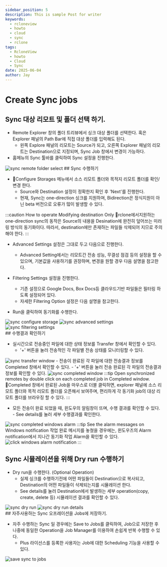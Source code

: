 ```yaml
---
sidebar_position: 5
description: This is sample Post for writer
keywords:
  - rcloneview
  - howto
  - cloud
  - sync
  - rclone
tags:
  - RcloneView
  - howto
  - Cloud
  - Sync
date: 2025-06-04
author: Jay
---
```

# Create Sync jobs

## Sync 대상 리모트 및 폴더 선택 하기.

- Remote Explorer 창의 폴더 트리뷰에서 싱크 대상 폴더를 선택한다. 혹은 Explorer 패널의 Path Bar에 직접 대상 폴더를 입력해도 된다.
	- 왼쪽 Explore 패널의 리모트는 Source가 되고, 오른쪽 Explorer 패널의 리모트는 Destination으로 지정되며, Sync Job 창에서 변경이 가능하다.
- 홈메뉴의 Sync 툴바를 클릭하여 Sync 설정을 진행한다. 
<img src="/support/images/en/howto/rcloneview-basic/sync-remote-folder-select.png" alt="sync remote folder select" class="img-medium img-center" />
## Sync 수행하기

- Configure Storages 메뉴에서 소스 리모트 폴더와 목적지 리모트 폴더를 확인/변경 한다.
	- Source와 Destination 설정이 정확한지 확인 후 'Next'를 진행한다.
	- 현재, Sync는 one-direction 싱크를 지원하며, Bidirection은 정식지원이 아닌 beta 버전으로 오류가 많이 발생할 수 있다. 

:::caution How to operate Modifying destination Only
rclone에서지원하는 one-direction sync의 동작은 Source의 내용을 Desination에 완전히 덮어쓰는 미러링 방식의 동기화이다. 따라서, destination에만 존재하는 파일들 삭제되어 지므로 주의해야 한다.
:::

- Advanced Settings 설정은 그대로 두고 다음으로 진행한다.
	- Advanced Setting에서는 리모트간 전송 성능, 무결성 점검 등의 설정을 할 수 있으며, 기본값을 사용하기를 권장하며, 변경을 원할 경우 다음 설명을 참고한다.

- Filtering Settings 설정을 진행한다. 
	- 기존 설정으로 Google Docs, Box Docs등 클라우드기반 파일들은 필터링 하도록 설정되어 있다.
	- 자세한 Filtering Option 설정은 다음 설명을 참고한다.


- Run을 클릭하여 동기화를 수행한다.

<div class="img-grid-3">
<img src="/support/images/en/howto/rcloneview-basic/sync-configure-storage.png" alt="sync configure storage" class="img-medium img-center" />
<img src="/support/images/en/howto/rcloneview-basic/sync-advanced-settings.png" alt="sync advanced settings" class="img-medium img-center" />
<img src="/support/images/en/howto/rcloneview-basic/sync-filtering-settings.png" alt="sync filtering settings" class="img-medium img-center" />
</div>
## 수행결과 확인하기


- 실시간으로 전송중인 파일에 대한 상태 정보를 Transfer 창에서 확인할 수 있다.
	- '+' 버튼을 눌러 전송적인 각 파일별 전송 상태를 모니터링할 수 있다.
<img src="/support/images/en/howto/rcloneview-basic/sync-transfer-window.png" alt="sync transfer window" class="img-medium img-center" />
- 전송이 완료된 각 파일에 대한 전송결과 정보를 Completed 창에서 확인할 수 있다.
	- '+' 버튼을 눌러 전송 완료된 각 파일의 전송결과 정보를 확인할 수 있다.
<img src="/support/images/en/howto/rcloneview-basic/sync-completed-window.png" alt="sync completed window" class="img-medium img-center" />
:::tip Open synchronized remotes by double click on each completed job in Completed window.
Completed 창에서 완료된 Job을 마우스로 더블 클릭하면, explorer 패널에 소스 리모트 폴더와 목적 리모트 폴더를 오픈해서 보여주며, 편리하게 각 동기화 job의 대상 리모트 폴더를 브라우징 할 수 있다. 
:::

- 모든 전송이 완료 되었을 때, 윈도우의 알림창이 뜨며, 수행 결과를 확인할 수 있다.
		- See details를 눌러 세부 수행결과를 확인한다.
<img src="/support/images/en/howto/rcloneview-basic/sync-completed-windows-alarm.png" alt="sync completed windows alarm" class="img-medium img-center" />
:::tip See the alarm messages on Windows notification
작업 완료 메시지를 놓쳤을 경우에는, 윈도우즈의 Alarm notification에서 지나간 동기화 작업 Alarm을 확인할 수 있다.
<img src="/support/images/en/howto/rcloneview-basic/click-windows-alarm-notification.png" alt="click windows alarm notification" class="img-small img-left" />
:::


## Sync 시뮬레이션을 위해 Dry run 수행하기
- Dry run을 수행한다. (Optional Operation)
	- 실제 싱크를 수행하기전에 어떤 파일들이 Destination으로 복사되고, Destination의 어떤 파일들이 삭제되는지를 시뮬레이션 한다.
	- See details를 눌러 Destination에서 발생하는 세부 operation(copy, create, delete 등) 시뮬레이션 결과를 확인할 수 있다.
<div class="img-grid-2">
<img src="/support/images/en/howto/rcloneview-basic/sync-dry-run.png" alt="sync dry run" class="img-medium img-center" />
<img src="/support/images/en/howto/rcloneview-basic/sync-dry-run-details.png" alt="sync dry run details" class="img-medium img-center" />
</div>
## 자주사용하는 Sync 오프레이션을 Jobs에 저장하기.

- 자주 수행하는 Sync 일 경우에는 Save to Jobs를 클릭하여, Job으로 저장한 후 나중에 동일한 Operation을 Job Manager를 이용하여 손쉽게 반복 수행할 수 있다. 
	- Plus 라이선스를 등록한 사용자는 Job에 대한 Scheduling 기능을 사용할 수 있다. 

<img src="/support/images/en/howto/rcloneview-basic/save-sync-to-jobs.png" alt="save sync to jobs" class="img-medium img-center" />
